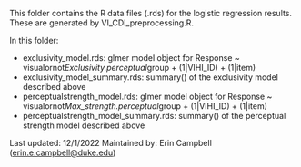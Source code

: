 This folder contains the R data files (.rds) for the logistic regression results. These are generated by VI_CDI_preprocessing.R.

In this folder: 
- exclusivity_model.rds: glmer model object for Response ~ visualornot*Exclusivity.perceptual*group + (1|VIHI_ID) + (1|item)
- exclusivity_model_summary.rds: summary() of the exclusivity model described above
- perceptualstrength_model.rds: glmer model object for Response ~ visualornot*Max_strength.perceptual*group + (1|VIHI_ID) + (1|item)
- perceptualstrength_model_summary.rds: summary() of the perceptual strength model described above

Last updated: 12/1/2022
Maintained by: Erin Campbell (erin.e.campbell@duke.edu)
